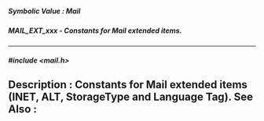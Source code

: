 ##### Symbolic Value : Mail
##### MAIL_EXT_xxx - Constants for Mail extended items.
---
##### #include <mail.h>
**Description :**
Constants for Mail extended items (INET, ALT, StorageType and Language Tag).
**See Also :**
[](D:/md_files/.md)
---
